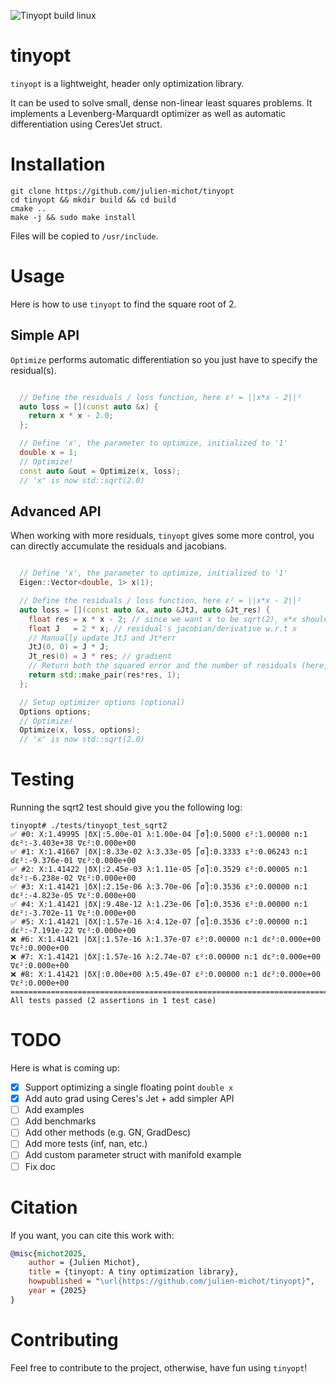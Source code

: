 ![Tinyopt build linux](https://github.com/julien-michot/tinyopt/actions/workflows/github-actions-build.yml/badge.svg)

# tinyopt
`tinyopt` is a lightweight, header only optimization library.

It can be used to solve small, dense non-linear least squares problems.
It implements a Levenberg-Marquardt optimizer as well as automatic differentiation using Ceres'Jet struct.

# Installation

```shell
git clone https://github.com/julien-michot/tinyopt
cd tinyopt && mkdir build && cd build
cmake ..
make -j && sudo make install
```

Files will be copied to `/usr/include`.

# Usage

Here is how to use `tinyopt` to find the square root of 2.

## Simple API
`Optimize` performs automatic differentiation so you just have to specify the residual(s).

```cpp

  // Define the residuals / loss function, here ε² = ||x*x - 2||²
  auto loss = [](const auto &x) {
    return x * x - 2.0;
  };

  // Define 'x', the parameter to optimize, initialized to '1'
  double x = 1;
  // Optimize!
  const auto &out = Optimize(x, loss);
  // 'x' is now std::sqrt(2.0)
```

## Advanced API
When working with more residuals, `tinyopt` gives some more control,
you can directly accumulate the residuals and jacobians.

```cpp

  // Define 'x', the parameter to optimize, initialized to '1'
  Eigen::Vector<double, 1> x(1);

  // Define the residuals / loss function, here ε² = ||x*x - 2||²
  auto loss = [](const auto &x, auto &JtJ, auto &Jt_res) {
    float res = x * x - 2; // since we want x to be sqrt(2), x*x should be 2
    float J   = 2 * x; // residual's jacobian/derivative w.r.t x
    // Manually update JtJ and Jt*err
    JtJ(0, 0) = J * J;
    Jt_res(0) = J * res; // gradient
    // Return both the squared error and the number of residuals (here, we have only one)
    return std::make_pair(res*res, 1);
  };

  // Setup optimizer options (optional)
  Options options;
  // Optimize!
  Optimize(x, loss, options);
  // 'x' is now std::sqrt(2.0)
```

# Testing

Running the sqrt2 test should give you the following log:

```shell
tinyopt# ./tests/tinyopt_test_sqrt2
✅ #0: X:1.49995 |δX|:5.00e-01 λ:1.00e-04 ⎡σ⎤:0.5000 ε²:1.00000 n:1 dε²:-3.403e+38 ∇ε²:0.000e+00
✅ #1: X:1.41667 |δX|:8.33e-02 λ:3.33e-05 ⎡σ⎤:0.3333 ε²:0.06243 n:1 dε²:-9.376e-01 ∇ε²:0.000e+00
✅ #2: X:1.41422 |δX|:2.45e-03 λ:1.11e-05 ⎡σ⎤:0.3529 ε²:0.00005 n:1 dε²:-6.238e-02 ∇ε²:0.000e+00
✅ #3: X:1.41421 |δX|:2.15e-06 λ:3.70e-06 ⎡σ⎤:0.3536 ε²:0.00000 n:1 dε²:-4.823e-05 ∇ε²:0.000e+00
✅ #4: X:1.41421 |δX|:9.48e-12 λ:1.23e-06 ⎡σ⎤:0.3536 ε²:0.00000 n:1 dε²:-3.702e-11 ∇ε²:0.000e+00
✅ #5: X:1.41421 |δX|:1.57e-16 λ:4.12e-07 ⎡σ⎤:0.3536 ε²:0.00000 n:1 dε²:-7.191e-22 ∇ε²:0.000e+00
❌ #6: X:1.41421 |δX|:1.57e-16 λ:1.37e-07 ε²:0.00000 n:1 dε²:0.000e+00 ∇ε²:0.000e+00
❌ #7: X:1.41421 |δX|:1.57e-16 λ:2.74e-07 ε²:0.00000 n:1 dε²:0.000e+00 ∇ε²:0.000e+00
❌ #8: X:1.41421 |δX|:0.00e+00 λ:5.49e-07 ε²:0.00000 n:1 dε²:0.000e+00 ∇ε²:0.000e+00
===============================================================================
All tests passed (2 assertions in 1 test case)
```


# TODO

Here is what is coming up:

- [x] Support optimizing a single floating point `double x`
- [x] Add auto grad using Ceres's Jet + add simpler API
- [ ] Add examples
- [ ] Add benchmarks
- [ ] Add other methods (e.g. GN, GradDesc)
- [ ] Add more tests (inf, nan, etc.)
- [ ] Add custom parameter struct with manifold example
- [ ] Fix doc

# Citation

If you want, you can cite this work with:

```bibtex
@misc{michot2025,
    author = {Julien Michot},
    title = {tinyopt: A tiny optimization library},
    howpublished = "\url{https://github.com/julien-michot/tinyopt}",
    year = {2025}
}
```

# Contributing
Feel free to contribute to the project, otherwise, have fun using `tinyopt`!